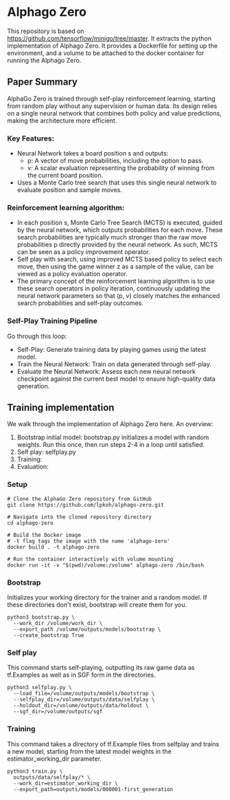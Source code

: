 # Alphago Zero
This repository is based on https://github.com/tensorflow/minigo/tree/master. It extracts the python implementation of Alphago Zero. It provides a Dockerfile for setting up the environment, and a volume to be attached to the docker container for running the Alphago Zero.

## Paper Summary
AlphaGo Zero is trained through self-play reinforcement learning, starting from random play without any supervision or human data. Its design relies on a single neural network that combines both policy and value predictions, making the architecture more efficient.

### Key Features:
- Neural Network takes a board position s and outputs:
  - p: A vector of move probabilities, including the option to pass.
  - v: A scalar evaluation representing the probability of winning from the current board position.
- Uses a Monte Carlo tree search that uses this single neural network to evaluate position and sample moves.

### Reinforcement learning algorithm:
- In each position s, Monte Carlo Tree Search (MCTS) is executed, guided by the neural network, which outputs probabilities for each move. These search probabilities are typically much stronger than the raw move probabilities p directly provided by the neural network. As such, MCTS can be seen as a policy improvement operator.
- Self play with search, using improved MCTS based policy to select each move, then using the game winner z as a sample of the value, can be viewed as a policy evaluation operator.
- The primary concept of the reinforcement learning algorithm is to use these search operators in policy iteration, continuously updating the neural network parameters so that (p, v) closely matches the enhanced search probabilities and self-play outcomes.

### Self-Play Training Pipeline
Go through this loop:
- Self-Play: Generate training data by playing games using the latest model.
- Train the Neural Network: Train on data generated through self-play.
- Evaluate the Neural Network: Assess each new neural network checkpoint against the current best model to ensure high-quality data generation.

## Training implementation
We walk through the implementation of Alphago Zero here. An overview:
1. Bootstrap initial model: bootstrap.py initializes a model with random weights. Run this once, then run steps 2-4 in a loop until satisfied.
2. Self play: selfplay.py
3. Training: 
4. Evaluation:

### Setup
```shell
# Clone the AlphaGo Zero repository from GitHub
git clone https://github.com/lpkoh/alphago-zero.git

# Navigate into the cloned repository directory
cd alphago-zero

# Build the Docker image
# -t flag tags the image with the name 'alphago-zero'
docker build . -t alphago-zero

# Run the container interactively with volume mounting
docker run -it -v "$(pwd)/volume:/volume" alphago-zero /bin/bash
```

### Bootstrap
Initializes your working directory for the trainer and a random model. If these directories don't exist, bootstrap will create them for you.
```shell
python3 bootstrap.py \
  --work_dir /volume/work_dir \
  --export_path /volume/outputs/models/bootstrap \
  --create_bootstrap True
```

### Self play
This command starts self-playing, outputting its raw game data as tf.Examples as well as in SGF form in the directories.
```shell
python3 selfplay.py \
  --load_file=/volume/outputs/models/bootstrap \
  --selfplay_dir=/volume/outputs/data/selfplay \
  --holdout_dir=/volume/outputs/data/holdout \
  --sgf_dir=/volume/outputs/sgf
```

### Training
This command takes a directory of tf.Example files from selfplay and trains a new model, starting from the latest model weights in the estimator_working_dir parameter.
```shell
python3 train.py \
  outputs/data/selfplay/* \
  --work_dir=estimator_working_dir \
  --export_path=outputs/models/000001-first_generation
```
